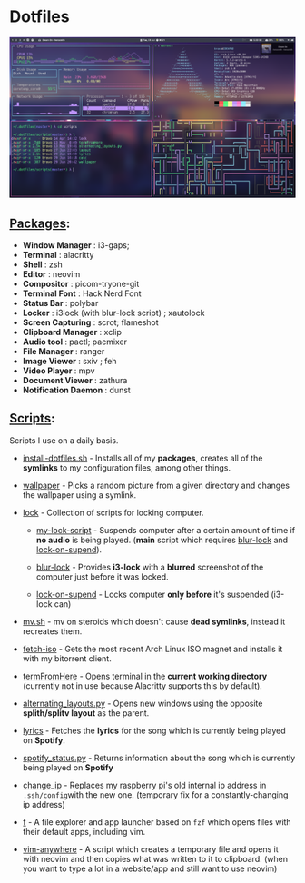 # Dotfiles

![alt text](https://github.com/matildeopbravo/dotfiles/raw/master/screenshot.png "Screenshot")


## [Packages](./installation/packages.txt):

 - **Window Manager** : i3-gaps;
 - **Terminal** : alacritty
 - **Shell** : zsh
 - **Editor** : neovim
 - **Compositor** : picom-tryone-git
 - **Terminal Font** : Hack Nerd Font
 - **Status Bar** : polybar
 - **Locker** : i3lock (with blur-lock script) ; xautolock
 - **Screen Capturing** : scrot; flameshot
 - **Clipboard Manager** : xclip
 - **Audio tool** : pactl; pacmixer
 - **File Manager** : ranger
 - **Image Viewer** : sxiv ; feh
 - **Video Player** : mpv
 - **Document Viewer** : zathura
 - **Notification Daemon** : dunst

## [Scripts](./scripts):


Scripts I use on a daily basis.
- [install-dotfiles.sh](./installation/install-dotfiles.sh) - Installs all of my **packages**, creates all of the **symlinks** to my configuration files, among other things.
- [wallpaper](.scripts/wallpaper) - Picks a random picture from a given
    directory and changes the wallpaper using a symlink.
- [lock](.scripts/lock) - Collection of scripts for locking computer.


   - [my-lock-script](./scripts/lock/my-lock-script) - Suspends computer after a certain amount of time if **no audio** is being played. (**main** script which requires [blur-lock](./scripts/lock/blur-lock) and [lock-on-supend](./scripts/lock/lock-on-suspend)).

   - [blur-lock](./scripts/lock/blur-lock) - Provides **i3-lock** with a **blurred** screenshot of the computer just before it was locked.
    - [lock-on-supend](./scripts/lock/lock-on-suspend) -  Locks computer **only before** it's suspended (i3-lock can)
- [mv.sh](./scripts/mv.sh) - mv on steroids which doesn't cause **dead symlinks**,
    instead it recreates them.
- [fetch-iso](./scripts/fetch-iso) - Gets the most recent Arch Linux ISO magnet
    and installs it with my bitorrent client.
- [termFromHere](./scripts/termFromHere) - Opens terminal in the **current working directory** (currently not in use because Alacritty supports this by default).
- [alternating_layouts.py](./scripts/alternating_layouts.py) - Opens new windows using the opposite **splith/splitv layout** as the parent.
- [lyrics](./scripts/lyrics) - Fetches the **lyrics** for the song which is currently being played on **Spotify**.
- [spotify_status.py](./scripts/spotify_status.py) - Returns information about the song which is currently being played on **Spotify**
- [change_ip](./scripts/change_ip) - Replaces my raspberry pi's old internal ip address in `.ssh/config`with the new one. (temporary fix for a constantly-changing ip address)
- [f](./scripts/f) - A file explorer and app launcher based on `fzf` which opens
    files with their default apps, including vim.
- [vim-anywhere](./scripts/vim-anywhere) - A script which creates a temporary
    file and opens it with neovim and then copies what was written to it to clipboard. (when you want to type a lot in a website/app and still want to use neovim)


